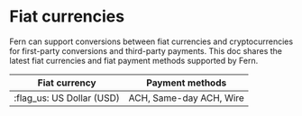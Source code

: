 # Fiat currencies

Fern can support conversions between fiat currencies and cryptocurrencies for first-party conversions and third-party payments. This doc shares the latest fiat currencies and fiat payment methods supported by Fern.

| Fiat currency               | Payment methods         |
| --------------------------- | ----------------------- |
|  :flag\_us: US Dollar (USD) | ACH, Same-day ACH, Wire |

